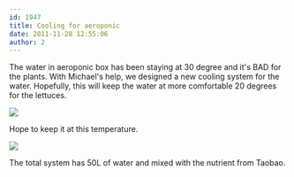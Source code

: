 ```yaml
---
id: 1947
title: Cooling for aeroponic
date: 2011-11-28 12:55:06
author: 2
---
```


The water in aeroponic box has been staying at 30 degree and it's BAD for the plants. With Michael's help, we designed a new cooling system for the water. Hopefully, this will keep the water at more comfortable 20 degrees for the lettuces.  

![](http://139.162.84.35/wp-content/uploads/2011/11/72428EA9-3F11-45A7-8DC3-E469E332C67B2.jpg)

Hope to keep it at this temperature.  

![](http://139.162.84.35/wp-content/uploads/2011/11/042D4A0E-A827-4778-AB3C-914C79AD31CD3.jpg)

The total system has 50L of water and mixed with the nutrient from Taobao.